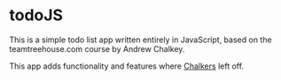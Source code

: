 todoJS
======

This is a simple todo list app written entirely in JavaScript, based on the teamtreehouse.com course by Andrew Chalkey.

This app adds functionality and features where <a href="https://github.com/chalkers">Chalkers</a> left off.
